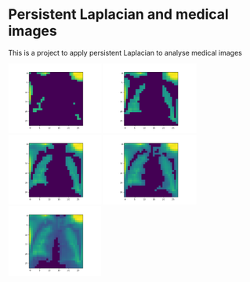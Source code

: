# Persistent Laplacian and medical images
This is a project to apply persistent Laplacian to analyse medical images

<p float="left">
  <img src="/images/animations_10.png" width="190" />
  <img src="/images/animations_13.png" width="190" />
  <img src="/images/animations_15.png" width="190" />
  <img src="/images/animations_17.png" width="190" />
  <img src="/images/animations_20.png" width="190" />  
</p>
